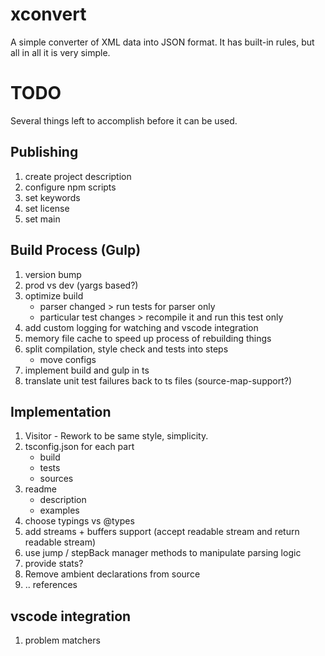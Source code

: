 # xconvert

A simple converter of XML data into JSON format. It has built-in rules, but all in all it is very simple.

# TODO

Several things left to accomplish before it can be used.

## Publishing

1. create project description
2. configure npm scripts
3. set keywords
4. set license
5. set main

## Build Process (Gulp)

1. version bump
2. prod vs dev (yargs based?)
3. optimize build
   - parser changed > run tests for parser only
   - particular test changes > recompile it and run this test only
4. add custom logging for watching and vscode integration
5. memory file cache to speed up process of rebuilding things
6. split compilation, style check and tests into steps
   - move configs
7. implement build and gulp in ts
8. translate unit test failures back to ts files (source-map-support?)

## Implementation

1. Visitor - Rework to be same style, simplicity.
2. tsconfig.json for each part
   - build
   - tests
   - sources
3. readme
   - description
   - examples
4. choose typings vs @types
5. add streams + buffers support (accept readable stream and return readable stream)
6. use jump / stepBack manager methods to manipulate parsing logic
7. provide stats?
8. Remove ambient declarations from source
9. .. references

## vscode integration

1. problem matchers
